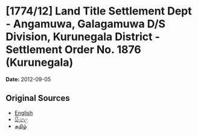 # [1774/12] Land Title Settlement Dept - Angamuwa, Galagamuwa D/S Division, Kurunegala District - Settlement Order No. 1876 (Kurunegala)

**Date:** 2012-09-05

## Original Sources

- [English](https://documents.gov.lk/view/extra-gazettes/2012/9/1774-12_E.pdf)
- [සිංහල](https://documents.gov.lk/view/extra-gazettes/2012/9/1774-12_S.pdf)
- [தமிழ்](https://documents.gov.lk/view/extra-gazettes/2012/9/1774-12_T.pdf)
